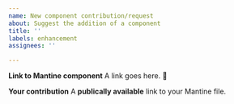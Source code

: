 ```yaml
---
name: New component contribution/request
about: Suggest the addition of a component
title: ''
labels: enhancement
assignees: ''

---
```


**Link to Mantine component**
A link goes here. 🙂

**Your contribution**
A **publically available** link to your Mantine file.
